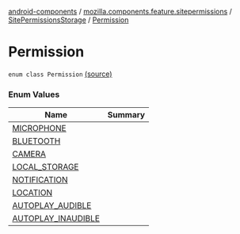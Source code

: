 [android-components](../../../index.md) / [mozilla.components.feature.sitepermissions](../../index.md) / [SitePermissionsStorage](../index.md) / [Permission](./index.md)

# Permission

`enum class Permission` [(source)](https://github.com/mozilla-mobile/android-components/blob/master/components/feature/sitepermissions/src/main/java/mozilla/components/feature/sitepermissions/SitePermissionsStorage.kt#L174)

### Enum Values

| Name | Summary |
|---|---|
| [MICROPHONE](-m-i-c-r-o-p-h-o-n-e.md) |  |
| [BLUETOOTH](-b-l-u-e-t-o-o-t-h.md) |  |
| [CAMERA](-c-a-m-e-r-a.md) |  |
| [LOCAL_STORAGE](-l-o-c-a-l_-s-t-o-r-a-g-e.md) |  |
| [NOTIFICATION](-n-o-t-i-f-i-c-a-t-i-o-n.md) |  |
| [LOCATION](-l-o-c-a-t-i-o-n.md) |  |
| [AUTOPLAY_AUDIBLE](-a-u-t-o-p-l-a-y_-a-u-d-i-b-l-e.md) |  |
| [AUTOPLAY_INAUDIBLE](-a-u-t-o-p-l-a-y_-i-n-a-u-d-i-b-l-e.md) |  |
